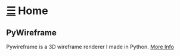 # [☰](index.md) Home

## PyWireframe
Pywireframe is a 3D wireframe renderer I made in Python.
[More Info](HyperHamster535.github.io/PyWireframe)
